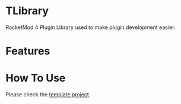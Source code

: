 # TLibrary
RocketMod 4 Plugin Library used to make plugin development easier.

# Features

# How To Use
Please check the <a href="https://github.com/TavstalDev/TExample/tree/master">template project</a>.
